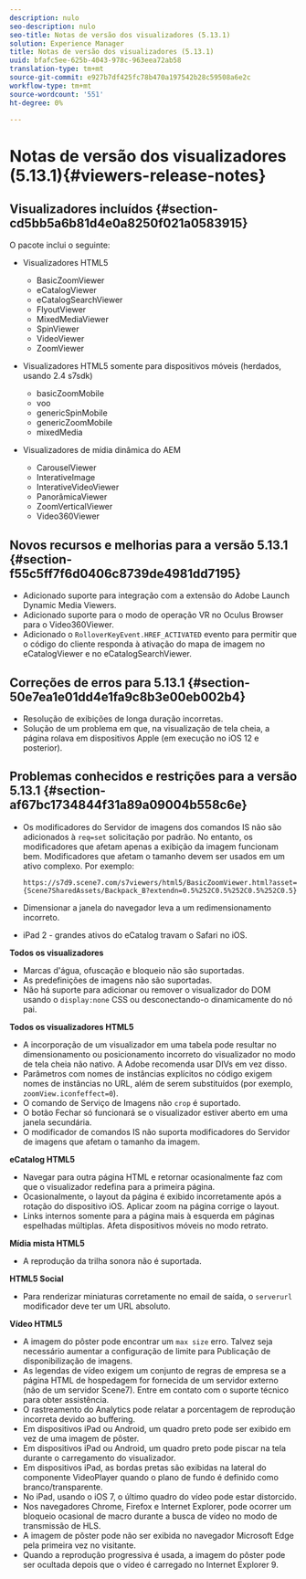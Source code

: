 ```yaml
---
description: nulo
seo-description: nulo
seo-title: Notas de versão dos visualizadores (5.13.1)
solution: Experience Manager
title: Notas de versão dos visualizadores (5.13.1)
uuid: bfafc5ee-625b-4043-978c-963eea72ab58
translation-type: tm+mt
source-git-commit: e927b7df425fc78b470a197542b28c59508a6e2c
workflow-type: tm+mt
source-wordcount: '551'
ht-degree: 0%

---
```



# Notas de versão dos visualizadores (5.13.1){#viewers-release-notes}

## Visualizadores incluídos {#section-cd5bb5a6b81d4e0a8250f021a0583915}

O pacote inclui o seguinte:

* Visualizadores HTML5

   * BasicZoomViewer
   * eCatalogViewer
   * eCatalogSearchViewer
   * FlyoutViewer
   * MixedMediaViewer
   * SpinViewer
   * VideoViewer
   * ZoomViewer

* Visualizadores HTML5 somente para dispositivos móveis (herdados, usando 2.4 s7sdk)

   * basicZoomMobile
   * voo
   * genericSpinMobile
   * genericZoomMobile
   * mixedMedia

* Visualizadores de mídia dinâmica do AEM

   * CarouselViewer
   * InterativeImage
   * InterativeVideoViewer
   * PanorâmicaViewer
   * ZoomVerticalViewer
   * Video360Viewer

## Novos recursos e melhorias para a versão 5.13.1 {#section-f55c5ff7f6d0406c8739de4981dd7195}

* Adicionado suporte para integração com a extensão do Adobe Launch Dynamic Media Viewers.
* Adicionado suporte para o modo de operação VR no Oculus Browser para o Video360Viewer.
* Adicionado o `RolloverKeyEvent.HREF_ACTIVATED` evento para permitir que o código do cliente responda à ativação do mapa de imagem no eCatalogViewer e no eCatalogSearchViewer.

## Correções de erros para 5.13.1 {#section-50e7ea1e01dd4e1fa9c8b3e00eb002b4}

* Resolução de exibições de longa duração incorretas.
* Solução de um problema em que, na visualização de tela cheia, a página rolava em dispositivos Apple (em execução no iOS 12 e posterior).

## Problemas conhecidos e restrições para a versão 5.13.1 {#section-af67bc1734844f31a89a09004b558c6e}

* Os modificadores do Servidor de imagens dos comandos IS não são adicionados à `req=set` solicitação por padrão. No entanto, os modificadores que afetam apenas a exibição da imagem funcionam bem. Modificadores que afetam o tamanho devem ser usados em um ativo complexo. Por exemplo:

   `https://s7d9.scene7.com/s7viewers/html5/BasicZoomViewer.html?asset= {Scene7SharedAssets/Backpack_B?extendn=0.5%252C0.5%252C0.5%252C0.5}`

* Dimensionar a janela do navegador leva a um redimensionamento incorreto.
* iPad 2 - grandes ativos do eCatalog travam o Safari no iOS.

**Todos os visualizadores**

* Marcas d&#39;água, ofuscação e bloqueio não são suportadas.
* As predefinições de imagens não são suportadas.
* Não há suporte para adicionar ou remover o visualizador do DOM usando o `display:none` CSS ou desconectando-o dinamicamente do nó pai.

**Todos os visualizadores HTML5**

* A incorporação de um visualizador em uma tabela pode resultar no dimensionamento ou posicionamento incorreto do visualizador no modo de tela cheia não nativo. A Adobe recomenda usar DIVs em vez disso.
* Parâmetros com nomes de instâncias explícitos no código exigem nomes de instâncias no URL, além de serem substituídos (por exemplo, `zoomView.iconfeffect=0`).
* O comando de Serviço de Imagens não `crop` é suportado.
* O botão Fechar só funcionará se o visualizador estiver aberto em uma janela secundária.
* O modificador de comandos IS não suporta modificadores do Servidor de imagens que afetam o tamanho da imagem.

**eCatalog HTML5**

* Navegar para outra página HTML e retornar ocasionalmente faz com que o visualizador redefina para a primeira página.
* Ocasionalmente, o layout da página é exibido incorretamente após a rotação do dispositivo iOS. Aplicar zoom na página corrige o layout.
* Links internos somente para a página mais à esquerda em páginas espelhadas múltiplas. Afeta dispositivos móveis no modo retrato.

**Mídia mista HTML5**

* A reprodução da trilha sonora não é suportada.

**HTML5 Social**

* Para renderizar miniaturas corretamente no email de saída, o `serverurl` modificador deve ter um URL absoluto.

**Vídeo HTML5**

* A imagem do pôster pode encontrar um `max size` erro. Talvez seja necessário aumentar a configuração de limite para Publicação de disponibilização de imagens.
* As legendas de vídeo exigem um conjunto de regras de empresa se a página HTML de hospedagem for fornecida de um servidor externo (não de um servidor Scene7). Entre em contato com o suporte técnico para obter assistência.
* O rastreamento do Analytics pode relatar a porcentagem de reprodução incorreta devido ao buffering.
* Em dispositivos iPad ou Android, um quadro preto pode ser exibido em vez de uma imagem de pôster.
* Em dispositivos iPad ou Android, um quadro preto pode piscar na tela durante o carregamento do visualizador.
* Em dispositivos iPad, as bordas pretas são exibidas na lateral do componente VideoPlayer quando o plano de fundo é definido como branco/transparente.
* No iPad, usando o iOS 7, o último quadro do vídeo pode estar distorcido.
* Nos navegadores Chrome, Firefox e Internet Explorer, pode ocorrer um bloqueio ocasional de macro durante a busca de vídeo no modo de transmissão de HLS.
* A imagem de pôster pode não ser exibida no navegador Microsoft Edge pela primeira vez no visitante.
* Quando a reprodução progressiva é usada, a imagem do pôster pode ser ocultada depois que o vídeo é carregado no Internet Explorer 9.


